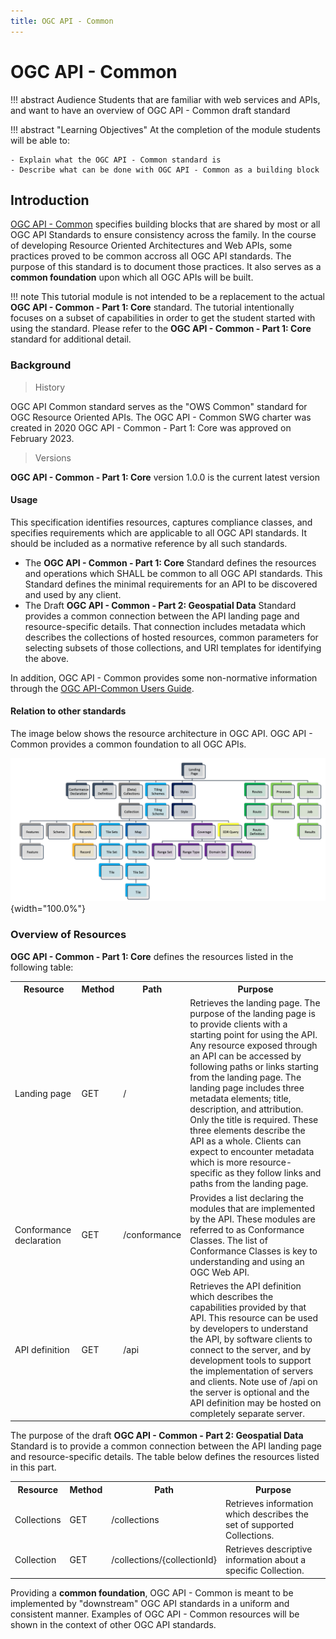 ```yaml
---
title: OGC API - Common
---
```


# OGC API - Common

!!! abstract Audience
    Students that are familiar with web services and APIs, and want to have
    an overview of OGC API - Common draft standard

!!! abstract "Learning Objectives"
    At the completion of the module students will be able to:

    - Explain what the OGC API - Common standard is
    - Describe what can be done with OGC API - Common as a building block

## Introduction

[OGC API - Common](https://ogcapi.ogc.org/common) specifies building blocks that are shared by most or all OGC API Standards to ensure consistency across the family.  In the course of developing Resource Oriented Architectures and Web APIs, some practices proved to be common accross all OGC API standards. The purpose of this standard is to document those practices. It also serves as a **common foundation** upon which all OGC APIs will be built. 

!!! note
    This tutorial module is not intended to be a replacement to the actual
    **OGC API - Common - Part 1: Core** standard. The tutorial
    intentionally focuses on a subset of capabilities in order to get the
    student started with using the standard. Please refer to the **OGC API -
    Common - Part 1: Core** standard for additional detail.

### Background

> History
 
  OGC API Common standard serves as the "OWS Common" standard for OGC Resource Oriented APIs. The OGC API - Common SWG charter was created in 2020 OGC API - Common - Part 1: Core was approved on February 2023.

> Versions

  **OGC API - Common - Part 1: Core** version 1.0.0 is the current
  latest version

#### Usage

This specification identifies resources, captures compliance classes, and specifies requirements which are applicable to all OGC API standards.  It should be included as a normative reference by all such standards.

* The **OGC API - Common - Part 1: Core** Standard defines the resources and operations which SHALL be common to all OGC API standards. This Standard defines the minimal requirements for an API to be discovered and used by any client.
* The Draft **OGC API - Common - Part 2: Geospatial Data** Standard provides a common connection between the API landing page and resource-specific details. That connection includes metadata which describes the collections of hosted resources, common parameters for selecting subsets of those collections, and URI templates for identifying the above.

In addition, OGC API - Common provides some non-normative information through the [OGC API-Common Users Guide](https://docs.ogc.org/DRAFTS/20-071.html).

#### Relation to other standards

The image below shows the resource architecture in OGC API. OGC API - Common provides a common foundation to all OGC APIs.

![image](../assets/images/resources-ogcapi.png){width="100.0%"}

<!-- The [OpenAPI](https://www.openapis.org/) specification is used to define the reusable API building blocks. -->

### Overview of Resources

**OGC API - Common - Part 1: Core** defines the resources listed in
the following table:

<table>
  <tr>
    <th>Resource</th>
    <th>Method</th>
    <th>Path</th>
    <th>Purpose</th>
  </tr>
  <tr>
    <td>Landing page</td>
    <td>GET</td>
    <td>/</td>
    <td>Retrieves the landing page. The purpose of the landing page is to provide clients with a starting point for using the API. Any resource exposed through an API can be accessed by following paths or links starting from the landing page. The landing page includes three metadata elements; title, description, and attribution. Only the title is required. These three elements describe the API as a whole. Clients can expect to encounter metadata which is more resource-specific as they follow links and paths from the landing page.</td>
  </tr>
  <tr>
    <td>Conformance declaration</td>
    <td>GET</td>
    <td>/conformance</td>
    <td>Provides a list declaring the modules that are implemented by the API. These modules are referred to as Conformance Classes. The list of Conformance Classes is key to understanding and using an OGC Web API.</td>
  </tr>
  <tr>
    <td>API definition</td>
    <td>GET</td>
    <td>/api</td>
    <td>Retrieves the API definition which describes the capabilities provided by that API. This resource can be used by developers to understand the API, by software clients to connect to the server, and by development tools to support the implementation of servers and clients. Note use of /api on the server is optional and the API definition may be hosted on completely separate server.</td>
  </tr>
</table>

The purpose of the draft **OGC API - Common - Part 2: Geospatial Data** Standard is to provide a common connection between the API landing page and resource-specific details. The table below defines the resources listed in this part.

<table>
  <tr>
    <th>Resource</th>
    <th>Method</th>
    <th>Path</th>
    <th>Purpose</th>
  </tr>
  <tr>
    <td>Collections</td>
    <td>GET</td>
    <td>/collections</td>
    <td>Retrieves information which describes the set of supported Collections.</td>
  </tr>
  <tr>
    <td>Collection</td>
    <td>GET</td>
    <td>/collections/{collectionId}</td>
    <td>Retrieves descriptive information about a specific Collection.</td>
  </tr>
</table>

Providing a **common foundation**, OGC API - Common is meant to be implemented by "downstream" OGC API standards
in a uniform and consistent manner.  Examples of OGC API - Common resources will be shown in the context of other OGC API standards.
